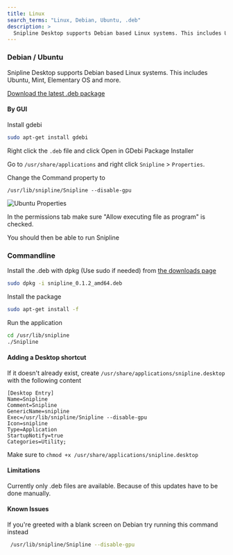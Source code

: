```yaml
---
title: Linux
search_terms: "Linux, Debian, Ubuntu, .deb"
description: >
  Snipline Desktop supports Debian based Linux systems. This includes Ubuntu, Mint, Elementary OS and more.
---
```


### Debian / Ubuntu

Snipline Desktop supports Debian based Linux systems. This includes Ubuntu, Mint, Elementary OS and more.

[Download the latest .deb package](https://desktop.downloads.snipline.io/download/latest/linux_64)

#### By GUI

Install gdebi

~~~bash
sudo apt-get install gdebi
~~~

Right click the `.deb` file and click Open in GDebi Package Installer

Go to `/usr/share/applications` and right click `Snipline` > `Properties`.

Change the Command property to

`/usr/lib/snipline/Snipline --disable-gpu`

![Ubuntu Properties](/images/snipline/ubuntu-properties.png)

In the permissions tab make sure "Allow executing file as program" is checked.

You should then be able to run Snipline

### Commandline

Install the .deb with dpkg (Use sudo if needed) from [the downloads page](https://desktop.downloads.snipline.io)

~~~bash
sudo dpkg -i snipline_0.1.2_amd64.deb
~~~

Install the package

~~~bash
sudo apt-get install -f
~~~

Run the application

~~~bash
cd /usr/lib/snipline
./Snipline
~~~

#### Adding a Desktop shortcut

If it doesn't already exist, create `/usr/share/applications/snipline.desktop` with the following content

~~~
[Desktop Entry]
Name=Snipline
Comment=Snipline
GenericName=snipline
Exec=/usr/lib/snipline/Snipline --disable-gpu
Icon=snipline
Type=Application
StartupNotify=true
Categories=Utility;
~~~

Make sure to `chmod +x /usr/share/applications/snipline.desktop`

#### Limitations

Currently only .deb files are available. Because of this updates have to be done manually.

#### Known Issues

If you're greeted with a blank screen on Debian try running this command instead

~~~bash
 /usr/lib/snipline/Snipline --disable-gpu
~~~
